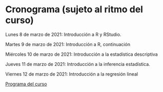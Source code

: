 # Cronograma (sujeto al ritmo del curso)
Lunes 8 de marzo de 2021: Introducción a R y RStudio.

Martes 9 de marzo de 2021: Introducción a R, continuación

Miércoles 10 de marzo de 2021: Introducción a la estadística descriptiva

Jueves 11 de marzo de 2021: Introducción a la inferencia estadística.

Viernes 12 de marzo de 2021: Introducción a la regresión lineal

[Programa del curso](https://a2b2c-cursos.github.io/analisis_de_datos_con_r_marzo_2021/programa.pdf)
